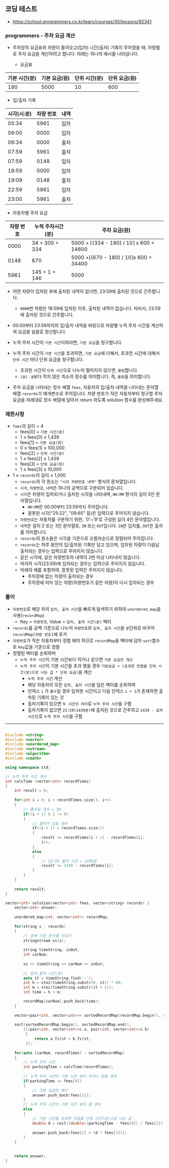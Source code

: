 ## 코딩 테스트
- https://school.programmers.co.kr/learn/courses/30/lessons/92341

### programmers - 주차 요금 계산

- 주차장의 요금표와 차량이 들어오고(입차) 나간(출차) 기록이 주어졌을 때, 차량별로 주차 요금을 계산하려고 합니다. 아래는 하나의 예시를 나타냅니다.

  - 요금표
 
|기본 시간(분)|기본 요금(원)|단위 시간(분)|단위 요금(원)|
|-|-|-|-|
|180|5000|10|600|

  - 입/출차 기록

|시각(시:분)|차량 번호|내역|
|-|-|-|
|05:34|5961|입차|
|06:00|0000|입차|
|06:34|0000|출차|
|07:59|5961|출차|
|07:59|0148|입차|
|18:59|0000|입차|
|19:09|0148|출차|
|22:59|5961|입차|
|23:00|5961|출차|

  - 자동차별 주차 요금

|차량 번호|누적 주차시간(분)|주차 요금(원)|
|-|-|-|
|0000|34 + 300 = 334|5000 + ⌈(334 - 180) / 10⌉ x 600 = 14600|
|0148|670|5000 +⌈(670 - 180) / 10⌉x 600 = 34400|
|5961|145 + 1 = 146|5000|

- 어떤 차량이 입차된 후에 출차된 내역이 없다면, 23:59에 출차된 것으로 간주합니다.
  - `0000`번 차량은 18:59에 입차된 이후, 출차된 내역이 없습니다. 따라서, 23:59에 출차된 것으로 간주합니다.
- 00:00부터 23:59까지의 입/출차 내역을 바탕으로 차량별 누적 주차 시간을 계산하여 요금을 일괄로 정산합니다.
- 누적 주차 시간이 `기본 시간`이하라면, `기본 요금`을 청구합니다.
- 누적 주차 시간이 `기본 시간`을 초과하면, `기본 요금`에 더해서, 초과한 시간에 대해서 `단위 시간` 마다 단위 요금을 청구합니다.
  - 초과한 시간이 `단위 시간`으로 나누어 떨어지지 않으면, `올림`합니다.
  - `⌈`a`⌉` : a보다 작지 않은 최소의 정수를 의미합니다. 즉, `올림`을 의미합니다.

- 주차 요금을 나타내는 정수 배열 `fees`, 자동차의 입/출차 내역을 나타내는 문자열 배열 `records`가 매개변수로 주어집니다. 차량 번호가 작은 자동차부터 청구할 주차 요금을 차례대로 정수 배열에 담아서 return 하도록 solution 함수를 완성해주세요.

### 제한사항
- `fees`의 길이 = 4
  - fees[0] = `기본 시간(분)`
  - 1 ≤ fees[0] ≤ 1,439
  - fees[1] = `기본 요금(원)`
  - 0 ≤ fees[1] ≤ 100,000
  - fees[2] = `단위 시간(분)`
  - 1 ≤ fees[2] ≤ 1,439
  - fees[3] = `단위 요금(원)`
  - 1 ≤ fees[3] ≤ 10,000
- 1 ≤ `records`의 길이 ≤ 1,000
  - `records`의 각 원소는 `"시각 차량번호 내역"` 형식의 문자열입니다.
  - `시각`, `차량번호`, `내역`은 하나의 공백으로 구분되어 있습니다.
  - `시각`은 차량이 입차되거나 출차된 시각을 나타내며, `HH:MM` 형식의 길이 5인 문자열입니다.
    - `HH:MM`은 00:00부터 23:59까지 주어집니다.
    - 잘못된 시각("25:22", "09:65" 등)은 입력으로 주어지지 않습니다.
  - `차량번호`는 자동차를 구분하기 위한, `0'~'9'로 구성된 길이 4인 문자열입니다.
  - `내역`은 길이 2 또는 3인 문자열로, `IN` 또는 `OUT`입니다. `IN`은 입차를, `OUT`은 출차를 의미합니다.
  - `records`의 원소들은 시각을 기준으로 오름차순으로 정렬되어 주어집니다.
  - `records`는 하루 동안의 입/출차된 기록만 담고 있으며, 입차된 차량이 다음날 출차되는 경우는 입력으로 주어지지 않습니다.
  - 같은 시각에, 같은 차량번호의 내역이 2번 이상 나타내지 않습니다.
  - 마지막 시각(23:59)에 입차되는 경우는 입력으로 주어지지 않습니다.
  - 아래의 예를 포함하여, 잘못된 입력은 주어지지 않습니다.
    - 주차장에 없는 차량이 출차되는 경우
    - 주차장에 이미 있는 차량(차량번호가 같은 차량)이 다시 입차되는 경우

### 풀이
- `차량번호`로 해당 차의 `입차, 출차 시간`을 빠르게 탐색하기 위하여 `unordered_map`을 사용(`recordMap`)
  - Key = `차량번호`, Value = `입차, 출차 시간(분)` 벡터
- `records`를 공백 기준으로 나누어 `차량번호`와 `입차, 출차 시간`을 `분`단위로 바꾸어 `recordMap[차량 번호]`에 추가
- `차량번호`가 작은 자동차부터 정렬 해야 하므로 `recordMap`을 벡터에 담아 `sort`함수로 `Key`값을 기준으로 정렬
- 정렬된 벡터를 순회하며
  - `누적 주차 시간`이 기본 시간보다 작거나 같으면 `기본 요금만 계산`
  - `누적 주차 시간`이 기본 시간을 초과 했을 경우 `기본요금 + (초과한 만큼을 단위 시간(분)으로 나눈 값 * 단위 요금)`을 계산
    - `누적 주차 시간` 계산
    - 해당 자동차의 모든 `입차, 출차 시간`을 담은 벡터를 순회하며
    - 인덱스 `i` 가 `홀수`일 경우 입차한 시간이고 다음 인덱스 `i + 1`가 존재하면 출차된 기록이 있는 것
    - 출차기록이 있으면 `두 시간의 차이`로 `누적 주차 시간`을 구함
    - 출차기록이 없으면 `23:59(1439분)`에 출차된 것으로 간주하고 `1439 - 입차시간`으로 `누적 주차 시간`을 구함


***
```c++

#include <string>
#include <vector>
#include <unordered_map>
#include <sstream>
#include <algorithm>
#include <cmath>

using namespace std;

// 누적 주차 시간 계산
int calcTime (vector<int> recordTimes)
{    
    int result = 0;
    
    for(int i = 0; i < recordTimes.size(); i++)
    {
        // 홀수일 경우 = IN
        if((i + 1) % 2 != 0)
        {
            // 출차가 있을 경우
            if((i + 1) < recordTimes.size())
            {
                result += recordTimes[i + 1] - recordTimes[i];
                i++;
            }
            else
            {
                // 23:59 출차 시간 = 1439분
                result += 1439 - recordTimes[i];
            }
        }
    }
    
    return result;
}

vector<int> solution(vector<int> fees, vector<string> records) {
    vector<int> answer;
    
    unordered_map<int, vector<int>> recordMap;
    
    for(string s : records)
    {
        // 공백 기준 문자열 자르기
        stringstream ss(s);
        
        string timeString, inOut;
        int carNum;
        
        ss >> timeString >> carNum >> inOut;
        
        // 입차,출차 시간(분)
        auto it = timeString.find(':');
        int h = stoi(timeString.substr(0, it)) * 60;
        int m = stoi(timeString.substr(it + 1));
        int time = h + m;

        recordMap[carNum].push_back(time);
    }
    
    vector<pair<int, vector<int>>> sortedRecordMap(recordMap.begin(), recordMap.end());
    
    sort(sortedRecordMap.begin(), sortedRecordMap.end(),
        [](pair<int, vector<int>>& a, pair<int, vector<int>>& b)
         {
             return a.first < b.first;
         });
    
    for(auto [carNum, recordTimes] : sortedRecordMap)
    {
        // 누적 주차 시간
        int parkingTime = calcTime(recordTimes);
        
        // 누적 주차 시간이 기본 시간 보다 작거나 같을 경우
        if(parkingTime <= fees[0])
        {
            // 기본 요금만 계산
            answer.push_back(fees[1]);
        }
        // 누적 주차 시간이 기본 시간 보다 클 경우
        else
        {
            // 기본 시간을 초과한 만큼을 단위 시간(분)으로 나눈 값
            double d = ceil((double)(parkingTime - fees[0]) / fees[2]);
            
            answer.push_back(fees[1] + (d * fees[3]));
        }
    }
    
    
    return answer;
}

```

